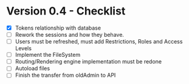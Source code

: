 # Version 0.4 - Checklist

- [x] Tokens relationship with database
- [ ] Rework the sessions and how they behave.
- [ ] Users must be refreshed, must add Restrictions, Roles and Access Levels
- [ ] Implement the FileSystem 
- [ ] Routing/Rendering engine implementation must be redone
- [ ] Autoload files
- [ ] Finish the transfer from oldAdmin to API 